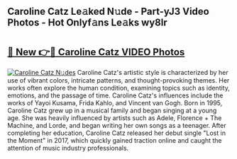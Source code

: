 ## Caroline Catz Le𝚊ked N𝚞de - Part-yJ3 Video Photos - Hot Onlyf𝚊ns Le𝚊ks wy8lr

# <h2><a href="http://ac17675.deff.icu/?id=Caroline+Catz">🔗 New 👉🔴 Caroline Catz VIDEO Photos</a></h2>

[![Caroline Catz N𝚞des](https://i.imgur.com/rIISA9y.gif)](http://ac17675.deff.icu/?id=Caroline+Catz)
Caroline Catz's artistic style is characterized by her use of vibrant colors, intricate patterns, and thought-provoking themes. Her works often explore the human condition, examining topics such as identity, emotions, and the passage of time. Caroline Catz's influences include the works of Yayoi Kusama, Frida Kahlo, and Vincent van Gogh. Born in 1995, Caroline Catz grew up in a musical family and began singing at a young age. She was heavily influenced by artists such as Adele, Florence + The Machine, and Lorde, and began writing her own songs as a teenager. After completing her education, Caroline Catz released her debut single "Lost in the Moment" in 2017, which quickly gained traction online and caught the attention of music industry professionals.
